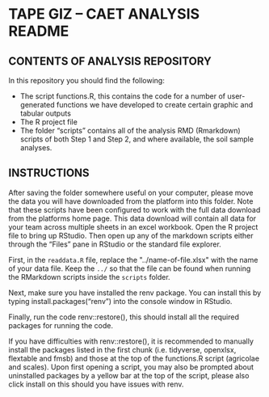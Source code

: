 # TAPE GIZ – CAET ANALYSIS README

## CONTENTS OF ANALYSIS REPOSITORY
In this repository you should find the following:

- The script functions.R, this contains the code for a number of user-generated functions we have developed to create certain graphic and tabular outputs
- The R project file
- The folder “scripts” contains all of the analysis RMD (Rmarkdown) scripts of both Step 1 and Step 2, and where available, the soil sample analyses.

## INSTRUCTIONS

After saving the folder somewhere useful on your computer, please move the data you will have downloaded from the platform into this folder. Note that these scripts have been configured to work with the full data download from the platforms home page. This data download will contain all data for your team across multiple sheets in an excel workbook.
Open the R project file to bring up RStudio. Then open up any of the markdown scripts either through the “Files” pane in RStudio or the standard file explorer.

First, in the `readdata.R` file, replace the "../name-of-file.xlsx" with the name of your data file. Keep the `../` so that the file can be found when running the RMarkdown scripts inside the `scripts` folder. 

Next, make sure you have installed the renv package. You can install this by typing install.packages(“renv”) into the console window in RStudio.

Finally, run the code renv::restore(), this should install all the required packages for running the code.

If you have difficulties with renv::restore(), it is recommended to manually install the packages listed in the first chunk (i.e. tidyverse, openxlsx, flextable and fmsb) and those at the top of the functions.R script (agricolae and scales). Upon first opening a script, you may also be prompted about uninstalled packages by a yellow bar at the top of the script, please also click install on this should you have issues with renv.
